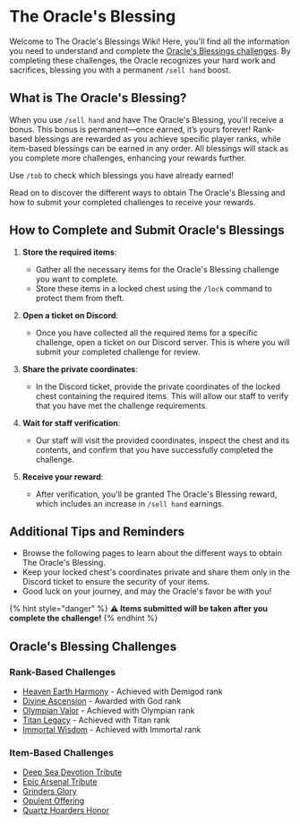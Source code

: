 # The Oracle's Blessing

Welcome to The Oracle's Blessings Wiki! Here, you'll find all the information you need to understand and complete the [Oracle's Blessings challenges](#oracles-blessing-challenges). By completing these challenges, the Oracle recognizes your hard work and sacrifices, blessing you with a permanent `/sell hand` boost.

## What is The Oracle's Blessing?

When you use `/sell hand` and have The Oracle's Blessing, you'll receive a bonus. This bonus is permanent—once earned, it’s yours forever! Rank-based blessings are rewarded as you achieve specific player ranks, while item-based blessings can be earned in any order. All blessings will stack as you complete more challenges, enhancing your rewards further.

Use `/tob` to check which blessings you have already earned!

Read on to discover the different ways to obtain The Oracle's Blessing and how to submit your completed challenges to receive your rewards.

## How to Complete and Submit Oracle's Blessings

1. **Store the required items**:

   - Gather all the necessary items for the Oracle's Blessing challenge you want to complete.
   - Store these items in a locked chest using the `/lock` command to protect them from theft.

2. **Open a ticket on Discord**:

   - Once you have collected all the required items for a specific challenge, open a ticket on our Discord server. This is where you will submit your completed challenge for review.

3. **Share the private coordinates**:

   - In the Discord ticket, provide the private coordinates of the locked chest containing the required items. This will allow our staff to verify that you have met the challenge requirements.

4. **Wait for staff verification**:

   - Our staff will visit the provided coordinates, inspect the chest and its contents, and confirm that you have successfully completed the challenge.

5. **Receive your reward**:

   - After verification, you'll be granted The Oracle's Blessing reward, which includes an increase in `/sell hand` earnings.

## Additional Tips and Reminders

- Browse the following pages to learn about the different ways to obtain The Oracle's Blessing.
- Keep your locked chest's coordinates private and share them only in the Discord ticket to ensure the security of your items.
- Good luck on your journey, and may the Oracle's favor be with you!

{% hint style="danger" %}
**⚠️ Items submitted will be taken after you complete the challenge!**
{% endhint %}

## Oracle's Blessing Challenges

### Rank-Based Challenges

- [Heaven Earth Harmony](events-challenges/01-heaven-earth-harmony.md) - Achieved with Demigod rank
- [Divine Ascension](events-challenges/02-divine-ascension.md) - Awarded with God rank
- [Olympian Valor](events-challenges/03-olympian-valor.md) - Achieved with Olympian rank
- [Titan Legacy](events-challenges/04-titan-legacy.md) - Achieved with Titan rank
- [Immortal Wisdom](events-challenges/05-immortal-wisdom.md) - Achieved with Immortal rank

### Item-Based Challenges

- [Deep Sea Devotion Tribute](events-challenges/deep-sea-devotion-tribute.md)
- [Epic Arsenal Tribute](events-challenges/epic-arsenal-tribute.md)
- [Grinders Glory](events-challenges/grinders-glory.md)
- [Opulent Offering](events-challenges/opulent-offering.md)
- [Quartz Hoarders Honor](events-challenges/quartz-hoarders-honor.md)

